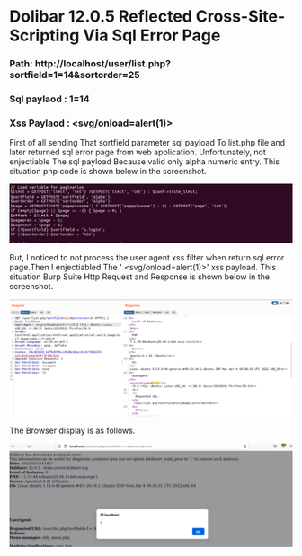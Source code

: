 # Dolibar 12.0.5 Reflected Cross-Site-Scripting Via Sql Error Page
### Path: http://localhost/user/list.php?sortfield=1=14&sortorder=25
### Sql paylaod : 1=14
### Xss Paylaod :  <svg/onload=alert(1)>

First of all sending That sortfield parameter sql payload To list.php file and later returned sql error page  from web application. Unfortunately, not enjectiable The sql payload Because valid only alpha numeric entry. This situation php code is shown below in the screenshot.

![](https://github.com/mustgundogdu/Research/blob/main/Dolibar_12.0.5-ReflectedXSS/alphanumeric.PNG)


But, I noticed to not process the user agent xss filter when return sql error page.Then I enjectiabled The ' <svg/onload=alert(1)>' xss payload.
This situation Burp Suite Http Request and Response is shown below in the screenshot.

![](https://github.com/mustgundogdu/Research/blob/main/Dolibar_12.0.5-ReflectedXSS/dolibarxssviasqlerror.PNG)

 
The Browser display is as follows.


![](https://github.com/mustgundogdu/Research/blob/main/Dolibar_12.0.5-ReflectedXSS/dolibarxss2.PNG)
